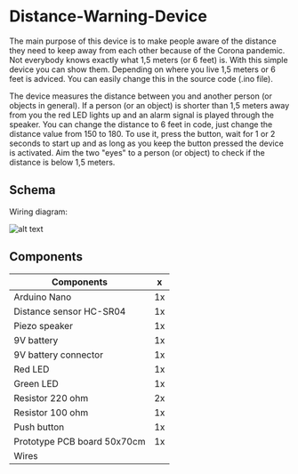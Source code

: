 # Distance-Warning-Device

The main purpose of this device is to make people aware of the distance they need to keep away from each other because of the Corona pandemic. Not everybody knows exactly what 1,5 meters (or 6 feet) is. With this simple device you can show them. Depending on where you live 1,5 meters or 6 feet is adviced. You can easily change this in the source code (.ino file).

The device measures the distance between you and another person (or objects in general). If a person (or an object) is shorter than 1,5 meters away from you the red LED lights up and an alarm signal is played through the speaker. You can change the distance to 6 feet in code, just change the distance value from 150 to 180. To use it, press the button, wait for 1 or 2 seconds to start up and as long as you keep the button pressed the device is activated. Aim the two "eyes" to a person (or object) to check if the distance is below 1,5 meters. 

## Schema

Wiring diagram:

![alt text](https://github.com/leonvandenbeukel/Distance-Warning-Device/blob/master/Schema/Schema.png)



## Components

| Components         | x  |
| -------------                 | ----- |
|Arduino Nano          | 1x    |
|Distance sensor HC-SR04                   | 1x    |
|Piezo speaker                   | 1x    |
|9V battery                   | 1x    |
|9V battery connector                 | 1x    |
|Red LED                   | 1x    |
|Green LED                   | 1x    |
|Resistor 220 ohm                   | 2x    |
|Resistor 100 ohm                   | 1x    |
|Push button                   | 1x    |
|Prototype PCB board 50x70cm                   | 1x    |
|Wires                   |     |

